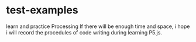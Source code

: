 # test-examples
learn and practice Processing
If there will be enough time and space, i hope i will record the procedules of code writing during learning P5.js.

